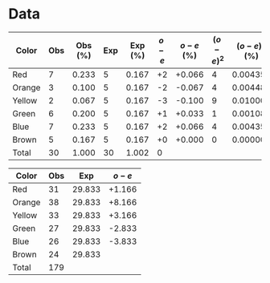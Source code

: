# Data
| Color  | Obs | Obs (%) | Exp | Exp (%) | $o-e$ | $o-e$ (%) | $(o-e)^2$ | $(o-e)^2$ (%) | $(o-e)^2/e$ | $(o-e)^2/e$ (%) |
| ------ | --- | ------- | --- | ------- | ----- | --------- | --------- | ------------- | ----------- | --------------- |
| Red    | 7   | 0.233   | 5   | 0.167   | +2    | +0.066    | 4         | 0.004356      | 0.8         | 0.02608         |
| Orange | 3   | 0.100   | 5   | 0.167   | -2    | -0.067    | 4         | 0.004489      | 0.8         | 0.02688         |
| Yellow | 2   | 0.067   | 5   | 0.167   | -3    | -0.100    | 9         | 0.010000      | 1.8         | 0.05988         |
| Green  | 6   | 0.200   | 5   | 0.167   | +1    | +0.033    | 1         | 0.001089      | 0.2         | 0.00652         |
| Blue   | 7   | 0.233   | 5   | 0.167   | +2    | +0.066    | 4         | 0.004356      | 0.8         | 0.02608         |
| Brown  | 5   | 0.167   | 5   | 0.167   | +0    | +0.000    | 0         | 0.000000      | 0.0         | 0.00000         |
| Total  | 30  | 1.000   | 30  | 1.002   | 0     |           |           |               | 4.4         | 0.14544         |

| Color  | Obs | Exp    | $o-e$  |
| ------ | --- | ------ | ------ |
| Red    | 31  | 29.833 | +1.166 |
| Orange | 38  | 29.833 | +8.166 |
| Yellow | 33  | 29.833 | +3.166 |
| Green  | 27  | 29.833 | -2.833 |
| Blue   | 26  | 29.833 | -3.833 |
| Brown  | 24  | 29.833 |        |
| Total  | 179 |        |        |
